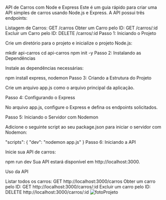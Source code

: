 API de Carros com Node e Express
Este é um guia rápido para criar uma API simples de carros usando Node.js e Express. A API possui três endpoints:

Listagem de Carros: GET /carros
Obter um Carro pelo ID: GET /carros/:id
Excluir um Carro pelo ID: DELETE /carros/:id
Passo 1: Iniciando o Projeto

Crie um diretório para o projeto e inicialize o projeto Node.js:

mkdir api-carros
cd api-carros
npm init -y
Passo 2: Instalando as Dependências

Instale as dependências necessárias:

npm install express, nodemon
Passo 3: Criando a Estrutura do Projeto

Crie um arquivo app.js como o arquivo principal da aplicação.

Passo 4: Configurando o Express

No arquivo app.js, configure o Express e defina os endpoints solicitados.

Passo 5: Iniciando o Servidor com Nodemon

Adicione o seguinte script ao seu package.json para iniciar o servidor com Nodemon:

"scripts": {
  "dev": "nodemon app.js"
}
Passo 6: Iniciando a API

Inicie sua API de carros:

npm run dev
Sua API estará disponível em http://localhost:3000.

Uso da API

Listar todos os carros: GET http://localhost:3000/carros
Obter um carro pelo ID: GET http://localhost:3000/carros/:id
Excluir um carro pelo ID: DELETE http://localhost:3000/carros/:id
![fotoProjeto]("C:\Users\barro\OneDrive\Imagens\fotoDoProjetoRodandoDoMoulo2.png")
